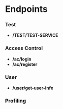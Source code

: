 # Endpoints

### Test

* **/TEST/TEST-SERVICE**

### Access Control

* **/ac/login** 
* **/ac/register** 

### User

* **/user/get-user-info**

### Profiling

